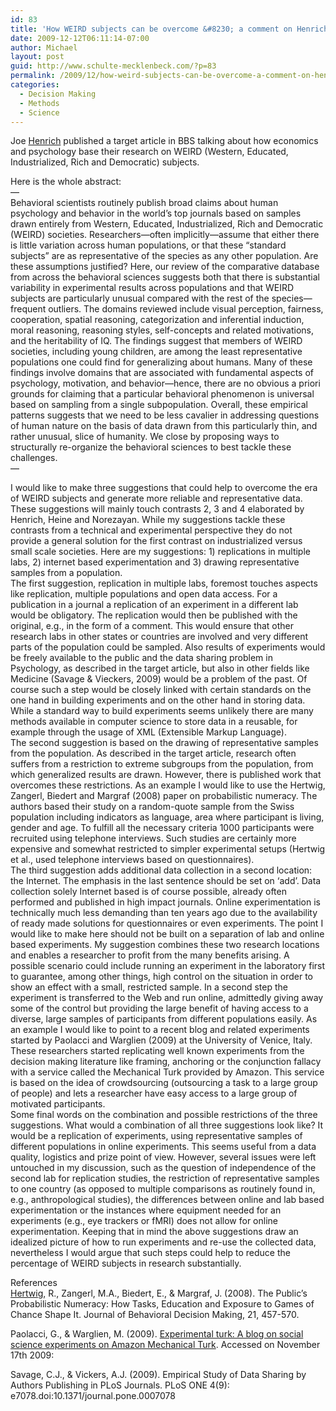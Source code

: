 ```yaml
---
id: 83
title: 'How WEIRD subjects can be overcome &#8230; a comment on Henrich et al.'
date: 2009-12-12T06:11:14-07:00
author: Michael
layout: post
guid: http://www.schulte-mecklenbeck.com/?p=83
permalink: /2009/12/how-weird-subjects-can-be-overcome-a-comment-on-henrich-et-al/
categories:
  - Decision Making
  - Methods
  - Science
---
```

Joe [Henrich](http://www.psych.ubc.ca/~henrich/home.html) published a target article in BBS talking about how economics and psychology base their research on WEIRD (Western, Educated, Industrialized, Rich and Democratic) subjects. 

Here is the whole abstract:  
&#8212;  
Behavioral scientists routinely publish broad claims about human psychology and behavior in the world’s top journals based on samples drawn entirely from Western, Educated, Industrialized, Rich and Democratic (WEIRD) societies. Researchers—often implicitly—assume that either there is little variation across human populations, or that these “standard subjects” are as representative of the species as any other population. Are these assumptions justified? Here, our review of the comparative database from across the behavioral sciences suggests both that there is substantial variability in experimental results across populations and that WEIRD subjects are particularly unusual compared with the rest of the species—frequent outliers. The domains reviewed include visual perception, fairness, cooperation, spatial reasoning, categorization and inferential induction, moral reasoning, reasoning styles, self-concepts and related motivations, and the heritability of IQ. The findings suggest that members of WEIRD societies, including young children, are among the least representative populations one could find for generalizing about humans. Many of these findings involve domains that are associated with fundamental aspects of psychology, motivation, and behavior—hence, there are no obvious a priori grounds for claiming that a particular behavioral phenomenon is universal based on sampling from a single subpopulation. Overall, these empirical patterns suggests that we need to be less cavalier in addressing questions of human nature on the basis of data drawn from this particularly thin, and rather unusual, slice of humanity. We close by proposing ways to structurally re-organize the behavioral sciences to best tackle these challenges.  
&#8212;

I would like to make three suggestions that could help to overcome the era of WEIRD subjects and generate more reliable and representative data. These suggestions will mainly touch contrasts 2, 3 and 4 elaborated by Henrich, Heine and Norezayan. While my suggestions tackle these contrasts from a technical and experimental perspective they do not provide a general solution for the first contrast on industrialized versus small scale societies. Here are my suggestions: 1) replications in multiple labs, 2) internet based experimentation and 3) drawing representative samples from a population.  
The first suggestion, replication in multiple labs, foremost touches aspects like replication, multiple populations and open data access. For a publication in a journal a replication of an experiment in a different lab would be obligatory. The replication would then be published with the original, e.g., in the form of a comment. This would ensure that other research labs in other states or countries are involved and very different parts of the population could be sampled. Also results of experiments would be freely available to the public and the data sharing problem in Psychology, as described in the target article, but also in other fields like Medicine (Savage & Vieckers, 2009) would be a problem of the past. Of course such a step would be closely linked with certain standards on the one hand in building experiments and on the other hand in storing data. While a standard way to build experiments seems unlikely there are many methods available in computer science to store data in a reusable, for example through the usage of XML (Extensible Markup Language).  
The second suggestion is based on the drawing of representative samples from the population. As described in the target article, research often suffers from a restriction to extreme subgroups from the population, from which generalized results are drawn. However, there is published work that overcomes these restrictions. As an example I would like to use the Hertwig, Zangerl, Biedert and Margraf (2008) paper on probabilistic numeracy. The authors based their study on a random-quote sample from the Swiss population including indicators as language, area where participant is living, gender and age. To fulfill all the necessary criteria 1000 participants were recruited using telephone interviews. Such studies are certainly more expensive and somewhat restricted to simpler experimental setups (Hertwig et al., used telephone interviews based on questionnaires).  
The third suggestion adds additional data collection in a second location: the Internet. The emphasis in the last sentence should be set on ‘add’. Data collection solely Internet based is of course possible, already often performed and published in high impact journals. Online experimentation is technically much less demanding than ten years ago due to the availability of ready made solutions for questionnaires or even experiments. The point I would like to make here should not be built on a separation of lab and online based experiments. My suggestion combines these two research locations and enables a researcher to profit from the many benefits arising. A possible scenario could include running an experiment in the laboratory first to guarantee, among other things, high control on the situation in order to show an effect with a small, restricted sample. In a second step the experiment is transferred to the Web and run online, admittedly giving away some of the control but providing the large benefit of having access to a diverse, large samples of participants from different populations easily. As an example I would like to point to a recent blog and related experiments started by Paolacci and Warglien (2009) at the University of Venice, Italy. These researchers started replicating well known experiments from the decision making literature like framing, anchoring or the conjunction fallacy with a service called the Mechanical Turk provided by Amazon. This service is based on the idea of crowdsourcing (outsourcing a task to a large group of people) and lets a researcher have easy access to a large group of motivated participants.  
Some final words on the combination and possible restrictions of the three suggestions. What would a combination of all three suggestions look like? It would be a replication of experiments, using representative samples of different populations in online experiments. This seems useful from a data quality, logistics and prize point of view. However, several issues were left untouched in my discussion, such as the question of independence of the second lab for replication studies, the restriction of representative samples to one country (as opposed to multiple comparisons as routinely found in, e.g., anthropological studies), the differences between online and lab based experimentation or the instances where equipment needed for an experiments (e.g., eye trackers or fMRI) does not allow for online experimentation. Keeping that in mind the above suggestions draw an idealized picture of how to run experiments and re-use the collected data, nevertheless I would argue that such steps could help to reduce the percentage of WEIRD subjects in research substantially.

References  
[Hertwig](http://www.psycho.unibas.ch/index_html?content=person&detail=cv&abteilung=Angewandte&person=Hertwig), R., Zangerl, M.A., Biedert, E., & Margraf, J. (2008). The Public’s Probabilistic Numeracy: How Tasks, Education and Exposure to Games of Chance Shape It. Journal of Behavioral Decision Making, 21, 457-570.

Paolacci, G., & Warglien, M. (2009). [Experimental turk: A blog on social science experiments on Amazon Mechanical Turk](http://experimentalturk.wordpress.com/). Accessed on November 17th 2009: 

Savage, C.J., & Vickers, A.J. (2009). Empirical Study of Data Sharing by Authors Publishing in PLoS Journals. PLoS ONE 4(9): e7078.doi:10.1371/journal.pone.0007078